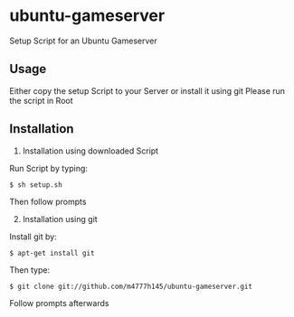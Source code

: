 # ubuntu-gameserver
Setup Script for an Ubuntu Gameserver

## Usage
Either copy the setup Script to your Server or install it using git
Please run the script in Root

## Installation
1. Installation using downloaded Script

Run Script by typing:

```
$ sh setup.sh
```

Then follow prompts

2. Installation using git

Install git by:

```
$ apt-get install git
```

Then type:

```
$ git clone git://github.com/m4777h145/ubuntu-gameserver.git
```

Follow prompts afterwards
